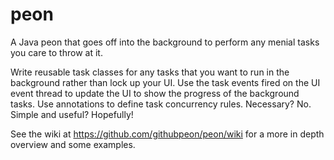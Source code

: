 peon
====

A Java peon that goes off into the background to perform any menial tasks you care to throw at it.

Write reusable task classes for any tasks that you want to run in the background rather than lock up your UI. Use the task events fired on the UI event thread to update the UI to show the progress of the background tasks. Use annotations to define task concurrency rules. Necessary? No. Simple and useful? Hopefully!

See the wiki at https://github.com/githubpeon/peon/wiki for a more in depth overview and some examples.
